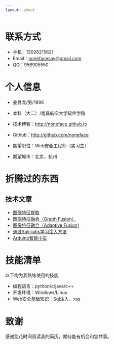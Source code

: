 ```yaml
---
layout: about
---
```


# 联系方式

- 手机：13026215621 
- Email：nonefacesay@gmail.com 
- QQ：956905550


# 个人信息

 - 姜昌龙/男/1996 
 - 本科（大二）/南昌航空大学软件学院 
 - 技术博客：http://noneface.github.io 
 - Github：http://github.com/noneface 

 - 期望职位：Web安全工程师（实习生）
 - 期望城市：北京，杭州


# 折腾过的东西

## 技术文章

- [图像特征提取](http://www.noneface.com/2015/11/30/img_retrieval.html)
- [图像特征融合（Graph Fusion）](http://www.noneface.com/2015/12/06/img_retrieval.html) 
- [图像特征融合（Adaptive Fusion)](http://www.noneface.com/2015/12/21/image_retrieval.html)
- [通过Sqli-labs学习注入方法](http://www.noneface.com/2016/03/11/sql_injection.html)
- [Arduino智能小车](http://www.noneface.com/2016/01/08/wifi_car.html)

# 技能清单

以下均为我熟练使用的技能

- 编程语言：python/c/java/c++
- 开发环境：Windows/Linux
- Web安全基础知识：Sql注入，xss


# 致谢
感谢您花时间阅读我的简历，期待能有机会和您共事。

